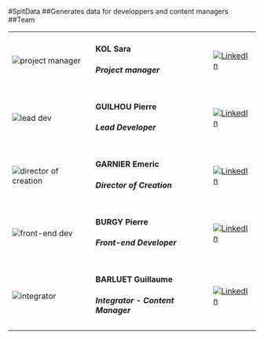 #SpitData
##Generates data for developpers and content managers
##Team
<table>
  <tr>
    <td><img src="https://fr.gravatar.com/userimage/6061884/ffd8bf1e86419734ebb558ef000517da.jpg" alt="project manager"/></td>
    <td><h4>KOL Sara</h4><h5>Project manager</h5></td>
    <td><a href="http://www.linkedin.com/profile/view?id=174258516"><img src="http://www.tlogistics.eu/wp-content/uploads/2013/01/Linkedin-Logo1.png" alt="LinkedIn"/></a></td>
  </tr>
  <tr>
    <td><img src="https://fr.gravatar.com/userimage/49542208/dff7f1c796cfadefbcb5bfc8a26191a5.jpeg" alt="lead dev"/></td>
    <td><h4>GUILHOU Pierre</h4><h5>Lead Developer</h5></td>
    <td><a href="http://www.linkedin.com/profile/view?id=318537647"><img src="http://www.tlogistics.eu/wp-content/uploads/2013/01/Linkedin-Logo1.png" alt="LinkedIn"/></a></td>
  </tr>
  <tr>
    <td><img src="http://www.gravatar.com/avatar/6220fd4db9823257392cb40a9725e1ad.png" alt="director of creation"/></td>
    <td><h4>GARNIER Emeric</h4><h5>Director of Creation</h5></td>
    <td><a href="http://www.linkedin.com/profile/view?id=117435294"><img src="http://www.tlogistics.eu/wp-content/uploads/2013/01/Linkedin-Logo1.png" alt="LinkedIn"/></a></td>
  </tr>
  <tr>
    <td><img src="https://fr.gravatar.com/userimage/58955705/05d7d60184e3f1dcebfc25f1c08c1794" alt="front-end dev"/></td>
    <td><h4>BURGY Pierre</h4><h5>Front-end Developer</h5></td>
    <td><a href="http://www.linkedin.com/profile/view?id=261554790"><img src="http://www.tlogistics.eu/wp-content/uploads/2013/01/Linkedin-Logo1.png" alt="LinkedIn"/></a></td>
  </tr>
  <tr>
    <td><img src="https://fr.gravatar.com/userimage/56830188/27f071cc54b972a067dac620c3ddcaf9.png" alt="integrator"/></td>
    <td><h4>BARLUET Guillaume</h4><h5>Integrator - Content Manager</h5></td>
    <td><a href="http://www.linkedin.com/profile/view?id=162167774"><img src="http://www.tlogistics.eu/wp-content/uploads/2013/01/Linkedin-Logo1.png" alt="LinkedIn"/></a></td>
  </tr>
</table>
